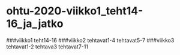 # ohtu-2020-viikko1_teht14-16_ja_jatko  
###viikko1
  teht14-16
###viikko2
  tehtavat1-4
  tehtavat5-7
###viikko3
   tehtavat1-2
   tehtava3
   tehtavat7-11
